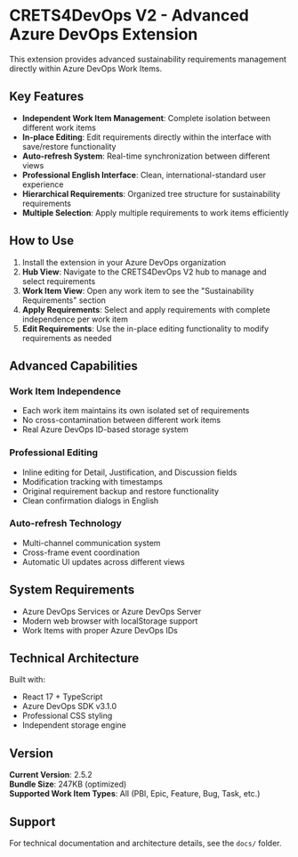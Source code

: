 # CRETS4DevOps V2 - Advanced Azure DevOps Extension

This extension provides advanced sustainability requirements management directly within Azure DevOps Work Items.

## Key Features

- **Independent Work Item Management**: Complete isolation between different work items
- **In-place Editing**: Edit requirements directly within the interface with save/restore functionality
- **Auto-refresh System**: Real-time synchronization between different views
- **Professional English Interface**: Clean, international-standard user experience
- **Hierarchical Requirements**: Organized tree structure for sustainability requirements
- **Multiple Selection**: Apply multiple requirements to work items efficiently

## How to Use

1. Install the extension in your Azure DevOps organization
2. **Hub View**: Navigate to the CRETS4DevOps V2 hub to manage and select requirements
3. **Work Item View**: Open any work item to see the "Sustainability Requirements" section
4. **Apply Requirements**: Select and apply requirements with complete independence per work item
5. **Edit Requirements**: Use the in-place editing functionality to modify requirements as needed

## Advanced Capabilities

### Work Item Independence
- Each work item maintains its own isolated set of requirements
- No cross-contamination between different work items
- Real Azure DevOps ID-based storage system

### Professional Editing
- Inline editing for Detail, Justification, and Discussion fields
- Modification tracking with timestamps
- Original requirement backup and restore functionality
- Clean confirmation dialogs in English

### Auto-refresh Technology
- Multi-channel communication system
- Cross-frame event coordination
- Automatic UI updates across different views

## System Requirements

- Azure DevOps Services or Azure DevOps Server
- Modern web browser with localStorage support
- Work Items with proper Azure DevOps IDs

## Technical Architecture

Built with:
- React 17 + TypeScript
- Azure DevOps SDK v3.1.0
- Professional CSS styling
- Independent storage engine

## Version

**Current Version**: 2.5.2  
**Bundle Size**: 247KB (optimized)  
**Supported Work Item Types**: All (PBI, Epic, Feature, Bug, Task, etc.)

## Support

For technical documentation and architecture details, see the `docs/` folder.
